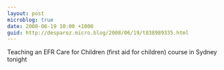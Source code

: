 ```yaml
---
layout: post
microblog: true
date: 2008-06-19 10:00 +1000
guid: http://desparoz.micro.blog/2008/06/19/t838989335.html
---
```

Teaching an EFR Care for Children (first aid for children) course in Sydney tonight
